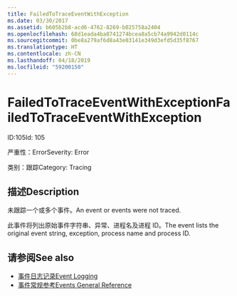 ```yaml
---
title: FailedToTraceEventWithException
ms.date: 03/30/2017
ms.assetid: b605b2b8-acd6-4762-8269-b025758a2404
ms.openlocfilehash: 68d1eada4ba8741274bcea8a5cb74a9942d0114c
ms.sourcegitcommit: 0be8a279af6d8a43e03141e349d3efd5d35f8767
ms.translationtype: HT
ms.contentlocale: zh-CN
ms.lasthandoff: 04/18/2019
ms.locfileid: "59200150"
---
```

# <a name="failedtotraceeventwithexception"></a><span data-ttu-id="69ca1-102">FailedToTraceEventWithException</span><span class="sxs-lookup"><span data-stu-id="69ca1-102">FailedToTraceEventWithException</span></span>
<span data-ttu-id="69ca1-103">ID:105</span><span class="sxs-lookup"><span data-stu-id="69ca1-103">Id: 105</span></span>  
  
 <span data-ttu-id="69ca1-104">严重性：Error</span><span class="sxs-lookup"><span data-stu-id="69ca1-104">Severity: Error</span></span>  
  
 <span data-ttu-id="69ca1-105">类别：跟踪</span><span class="sxs-lookup"><span data-stu-id="69ca1-105">Category: Tracing</span></span>  
  
## <a name="description"></a><span data-ttu-id="69ca1-106">描述</span><span class="sxs-lookup"><span data-stu-id="69ca1-106">Description</span></span>  
 <span data-ttu-id="69ca1-107">未跟踪一个或多个事件。</span><span class="sxs-lookup"><span data-stu-id="69ca1-107">An event or events were not traced.</span></span>  
  
 <span data-ttu-id="69ca1-108">此事件将列出原始事件字符串、异常、进程名及进程 ID。</span><span class="sxs-lookup"><span data-stu-id="69ca1-108">The event lists the original event string, exception, process name and process ID.</span></span>  
  
## <a name="see-also"></a><span data-ttu-id="69ca1-109">请参阅</span><span class="sxs-lookup"><span data-stu-id="69ca1-109">See also</span></span>

- [<span data-ttu-id="69ca1-110">事件日志记录</span><span class="sxs-lookup"><span data-stu-id="69ca1-110">Event Logging</span></span>](../../../../../docs/framework/wcf/diagnostics/event-logging/index.md)
- [<span data-ttu-id="69ca1-111">事件常规参考</span><span class="sxs-lookup"><span data-stu-id="69ca1-111">Events General Reference</span></span>](../../../../../docs/framework/wcf/diagnostics/event-logging/events-general-reference.md)
